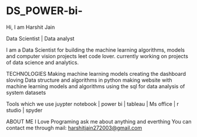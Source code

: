 # DS_POWER-bi-
Hi, I am Harshit Jain

Data Scientist | Data analyst

I am a Data Scientist for building the machine learning algorithms, models and computer vision projects leet code lover.
currently working on projects of data science and analytics.

TECHNOLOGIES
Making machine learning models 
creating the dashboard
sloving Data structure and algorithms in python
making website with machine learning models and algorithms
using the sql for data analysis of system datasets

Tools which we use
juypter notebook | power bi | tableau | Ms office | r studio | spyder 

ABOUT ME 
I Love Programing
ask me about anything and everthing 
You can contact me through mail: harshitjain272003@gmail.com
